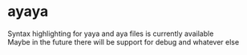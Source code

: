 # ayaya  
Syntax highlighting for yaya and aya files is currently available  
Maybe in the future there will be support for debug and whatever else  
